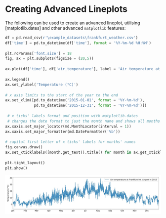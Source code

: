 # Creating Advanced Lineplots

The following can be used to create an advanced lineplot, utilising [matplotlib.dates] and other advanced `matplotlib` features: 

```python
df = pd.read_csv(r'\example_datasets\frankfurt_weather.csv')
df['time'] = pd.to_datetime(df['time'], format = '%Y-%m-%d %H:%M')

plt.rcParams['font.size'] = 18
fig, ax = plt.subplots(figsize = (20,5))

ax.plot(df['time'], df['air_temperature'], label = 'Air temperature at Frankfurt Int. Airport in 2015')

ax.legend()
ax.set_ylabel('Temperature (°C)')

# x axis limits to the start of the year to the end
ax.set_xlim([pd.to_datetime('2015-01-01', format = '%Y-%m-%d'),
             pd.to_datetime('2015-12-31', format = '%Y-%m-%d')])

 # x ticks' labels format and position with matplotlib.dates
 # changes the date format to just the month name and shows all months
ax.xaxis.set_major_locator(md.MonthLocator(interval = 1))
ax.xaxis.set_major_formatter(md.DateFormatter('%b'))

# capital first letter of x ticks' labels for months' names
fig.canvas.draw()
ax.set_xticklabels([month.get_text().title() for month in ax.get_xticklabels()])

plt.tight_layout()
plt.show()
```

![advanced line plot example](/graph_examples/frankfurt_weather.jpg)
